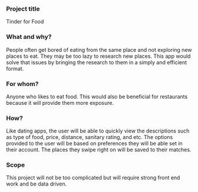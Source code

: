 ### Project title
Tinder for Food

### What and why?
People often get bored of eating from the same place and not exploring new places to eat. They may be too lazy to research new places. This app would solve that issues by bringing the research to them in a simply and efficient format. 

### For whom?
Anyone who likes to eat food. This would also be beneficial for restaurants because it will provide them more exposure.

### How?
Like dating apps, the user will be able to quickly view the descriptions such as type of food, price, distance, sanitary rating, and etc. The options provided to the user will be based on preferences they will be able set in their account. The places they swipe right on will be saved to their matches. 

### Scope
This project will not be too complicated but will require strong front end work and be data driven.



